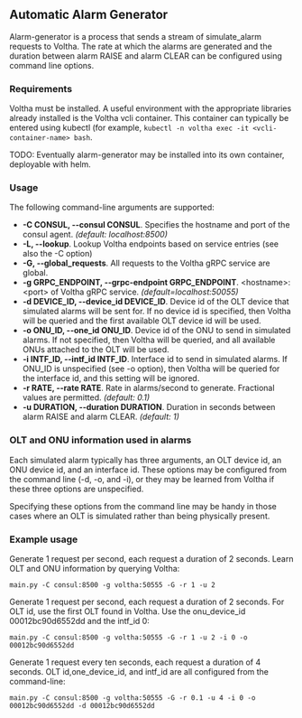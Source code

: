 ## Automatic Alarm Generator

Alarm-generator is a process that sends a stream of simulate_alarm requests to Voltha. The rate at which the alarms are generated and the duration between alarm RAISE and alarm CLEAR can be configured using command line options. 

### Requirements

Voltha must be installed. A useful environment with the appropriate libraries already installed is the Voltha vcli container. This container can typically be entered using kubectl (for example, `kubectl -n voltha exec -it <vcli-container-name> bash`.

TODO: Eventually alarm-generator may be installed into its own container, deployable with helm. 

### Usage

The following command-line arguments are supported:

* **-C CONSUL, --consul CONSUL**. Specifies the hostname and port of the consul agent. *(default: localhost:8500)*
* **-L, --lookup**. Lookup Voltha endpoints based on service entries (see also the -C option)
* **-G, --global_requests**. All requests to the Voltha gRPC service are global.
* **-g GRPC_ENDPOINT, --grpc-endpoint GRPC_ENDPOINT**. \<hostname\>:\<port\> of Voltha gRPC service. *(default=localhost:50055)*
* **-d DEVICE_ID, --device_id DEVICE_ID**. Device id of the OLT device that simulated alarms will be sent for. If no device id is specified, then Voltha will be queried and the first available OLT device id will be used.
* **-o ONU_ID, --one_id ONU_ID**. Device id of the ONU to send in simulated alarms. If not specified, then Voltha will be queried, and all available ONUs attached to the OLT will be used.
* **-i INTF_ID, --intf_id INTF_ID**. Interface id to send in simulated alarms. If ONU_ID is unspecified (see -o option), then Voltha will be queried for the interface id, and this setting will be ignored.
* **-r RATE, --rate RATE**. Rate in alarms/second to generate. Fractional values are permitted. *(default: 0.1)*
* **-u DURATION, --duration DURATION**. Duration in seconds between alarm RAISE and alarm CLEAR. *(default: 1)*

### OLT and ONU information used in alarms 

Each simulated alarm typically has three arguments, an OLT device id, an ONU device id, and an interface id. These options may be configured from the command line (-d, -o, and -i), or they may be learned from Voltha if these three options are unspecified.

Specifying these options from the command line may be handy in those cases where an OLT is simulated rather than being physically present.

### Example usage

Generate 1 request per second, each request a duration of 2 seconds. Learn OLT and ONU information by querying Voltha:

    main.py -C consul:8500 -g voltha:50555 -G -r 1 -u 2

Generate 1 request per second, each request a duration of 2 seconds. For OLT id, use the first OLT found in Voltha. Use the onu_device_id 00012bc90d6552dd and the intf_id 0:

    main.py -C consul:8500 -g voltha:50555 -G -r 1 -u 2 -i 0 -o 00012bc90d6552dd

Generate 1 request every ten seconds, each request a duration of 4 seconds. OLT id,one_device_id, and intf_id are all configured from the command-line:

    main.py -C consul:8500 -g voltha:50555 -G -r 0.1 -u 4 -i 0 -o 00012bc90d6552dd -d 00012bc90d6552dd
